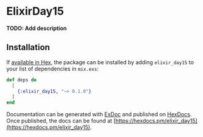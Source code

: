 # ElixirDay15

**TODO: Add description**

## Installation

If [available in Hex](https://hex.pm/docs/publish), the package can be installed
by adding `elixir_day15` to your list of dependencies in `mix.exs`:

```elixir
def deps do
  [
    {:elixir_day15, "~> 0.1.0"}
  ]
end
```

Documentation can be generated with [ExDoc](https://github.com/elixir-lang/ex_doc)
and published on [HexDocs](https://hexdocs.pm). Once published, the docs can
be found at [https://hexdocs.pm/elixir_day15](https://hexdocs.pm/elixir_day15).

